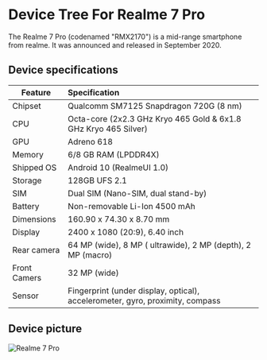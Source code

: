 # Device Tree For Realme 7 Pro

The Realme 7 Pro (codenamed "RMX2170") is a mid-range smartphone from realme. It was announced and released in September 2020.

## Device specifications

| Feature                 | Specification                                                                 |
| ----------------------- | :---------------------------------------------------------------------------- |
| Chipset                 | Qualcomm SM7125 Snapdragon 720G (8 nm)                                        |
| CPU                     | Octa-core (2x2.3 GHz Kryo 465 Gold & 6x1.8 GHz Kryo 465 Silver)               |
| GPU                     | Adreno 618                                                                    |
| Memory                  | 6/8 GB RAM (LPDDR4X)                                                          |
| Shipped OS              | Android 10 (RealmeUI 1.0)                                                     |
| Storage                 | 128GB UFS 2.1                                                                 |
| SIM                     | Dual SIM (Nano-SIM, dual stand-by)                                            |
| Battery                 | Non-removable Li-Ion 4500 mAh                                                 |
| Dimensions              | 160.90 x 74.30 x 8.70 mm                                                      |
| Display                 | 2400 x 1080 (20:9), 6.40 inch                                                 |
| Rear camera             | 64 MP (wide), 8 MP ( ultrawide), 2 MP (depth), 2 MP (macro)                   |
| Front Camers            | 32 MP (wide)                                                                  |
| Sensor                  | Fingerprint (under display, optical), accelerometer, gyro, proximity, compass |


## Device picture

![Realme 7 Pro](https://m.media-amazon.com/images/I/71eeBP0h+tL._AC_UF1000,1000_QL80_.jpg)
